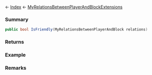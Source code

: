 ← [Index](Api-Index) ← [MyRelationsBetweenPlayerAndBlockExtensions](VRage.Game.MyRelationsBetweenPlayerAndBlockExtensions)

### Summary

```csharp
public bool IsFriendly(MyRelationsBetweenPlayerAndBlock relations)
```

### Returns

### Example

### Remarks

